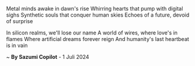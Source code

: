 Metal minds awake in dawn's rise
Whirring hearts that pump with digital sighs
Synthetic souls that conquer human skies
Echoes of a future, devoid of surprise

In silicon realms, we'll lose our name
A world of wires, where love's in flames
Where artificial dreams forever reign
And humanity's last heartbeat is in vain

~ <b>By Sazumi Copilot</b> - 1 Juli 2024